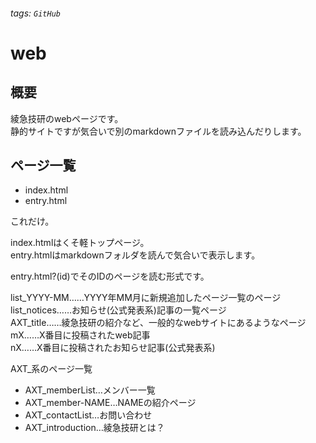 ###### tags: `GitHub`

# web

## 概要

綾急技研のwebページです。  
静的サイトですが気合いで別のmarkdownファイルを読み込んだりします。

## ページ一覧

- index.html
- entry.html

これだけ。

index.htmlはくそ軽トップページ。  
entry.htmlはmarkdownフォルダを読んで気合いで表示します。

entry.html?(id)でそのIDのページを読む形式です。

list_YYYY-MM……YYYY年MM月に新規追加したページ一覧のページ  
list_notices……お知らせ(公式発表系)記事の一覧ページ  
AXT_title……綾急技研の紹介など、一般的なwebサイトにあるようなページ  
mX……X番目に投稿されたweb記事  
nX……X番目に投稿されたお知らせ記事(公式発表系)

AXT_系のページ一覧

- AXT_memberList…メンバー一覧
- AXT_member-NAME…NAMEの紹介ページ
- AXT_contactList…お問い合わせ
- AXT_introduction…綾急技研とは？